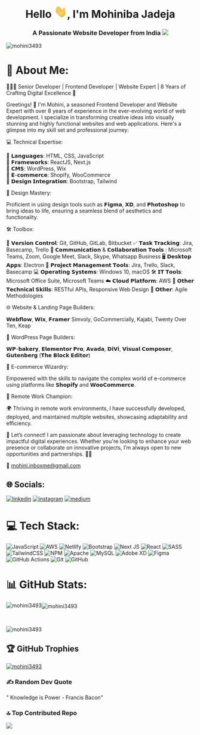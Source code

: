 <h1 align="center">Hello <img src="https://raw.githubusercontent.com/ABSphreak/ABSphreak/master/gifs/Hi.gif" width="35">, I'm Mohiniba Jadeja</h1>
<h3 align="center">A Passionate Website Developer from India <img src="https://cdn.jsdelivr.net/gh/hampusborgos/country-flags@main/svg/in.svg" width="20px"></h3>

<p align="left"> <img src="https://komarev.com/ghpvc/?username=mohini3493&label=Profile%20views&color=0e75b6&style=flat" alt="mohini3493" /> </p>

# 💫 About Me:

👩🏻‍💻 Senior Developer | Frontend Developer | Website Expert | 8 Years of Crafting Digital Excellence 🚀

Greetings! 👋 I'm Mohini, a seasoned Frontend Developer and Website Expert with over 8 years of experience in the ever-evolving world of web development. I specialize in transforming creative ideas into visually stunning and highly functional websites and web applications. Here's a glimpse into my skill set and professional journey:

💻 Technical Expertise:

📌 𝗟𝗮𝗻𝗴𝘂𝗮𝗴𝗲𝘀: HTML, CSS, JavaScript<br>
📌 𝗙𝗿𝗮𝗺𝗲𝘄𝗼𝗿𝗸𝘀: ReactJS, Next.js<br>
📌 𝗖𝗠𝗦: WordPress, Wix<br>
📌 𝗘-𝗰𝗼𝗺𝗺𝗲𝗿𝗰𝗲: Shopify, WooCommerce<br>
📌 𝗗𝗲𝘀𝗶𝗴𝗻 𝗜𝗻𝘁𝗲𝗴𝗿𝗮𝘁𝗶𝗼𝗻: Bootstrap, Tailwind

🎨 Design Mastery:

Proficient in using design tools such as 𝗙𝗶𝗴𝗺𝗮, 𝗫𝗗, and 𝗣𝗵𝗼𝘁𝗼𝘀𝗵𝗼𝗽 to bring ideas to life, ensuring a seamless blend of aesthetics and functionality.

🛠️ Toolbox:

🔄 𝗩𝗲𝗿𝘀𝗶𝗼𝗻 𝗖𝗼𝗻𝘁𝗿𝗼𝗹: Git, GitHub, GitLab, Bitbucket
✅ 𝗧𝗮𝘀𝗸 𝗧𝗿𝗮𝗰𝗸𝗶𝗻𝗴: Jira, Basecamp, Trello
💬 𝗖𝗼𝗺𝗺𝘂𝗻𝗶𝗰𝗮𝘁𝗶𝗼𝗻 & 𝗖𝗼𝗹𝗹𝗮𝗯𝗼𝗿𝗮𝘁𝗶𝗼𝗻 𝗧𝗼𝗼𝗹𝘀 : Microsoft Teams, Zoom, Google Meet, Slack, Skype, Whatsapp Business
🖥️ 𝗗𝗲𝘀𝗸𝘁𝗼𝗽 𝗔𝗽𝗽𝘀: Electron
📌 𝗣𝗿𝗼𝗷𝗲𝗰𝘁 𝗠𝗮𝗻𝗮𝗴𝗲𝗺𝗲𝗻𝘁 𝗧𝗼𝗼𝗹𝘀: Jira, Trello, Slack, Basecamp
💻 𝗢𝗽𝗲𝗿𝗮𝘁𝗶𝗻𝗴 𝗦𝘆𝘀𝘁𝗲𝗺𝘀: Windows 10, macOS
🛠 𝗜𝗧 𝗧𝗼𝗼𝗹𝘀: Microsoft Office Suite, Microsoft Teams
☁️ 𝗖𝗹𝗼𝘂𝗱 𝗣𝗹𝗮𝘁𝗳𝗼𝗿𝗺: AWS
🔗 𝗢𝘁𝗵𝗲𝗿 𝗧𝗲𝗰𝗵𝗻𝗶𝗰𝗮𝗹 𝗦𝗸𝗶𝗹𝗹𝘀: RESTful APIs, Responsive Web Design
🚀 𝗢𝘁𝗵𝗲𝗿: Agile Methodologies

🌐 Website & Landing Page Builders:

𝗪𝗲𝗯𝗳𝗹𝗼𝘄, 𝗪𝗶𝘅, 𝗙𝗿𝗮𝗺𝗲𝗿
Simvoly, GoCommercially, Kajabi, Twenty Over Ten, Keap

🚀 WordPress Page Builders:

𝗪𝗣-𝗯𝗮𝗸𝗲𝗿𝘆, 𝗘𝗹𝗲𝗺𝗲𝗻𝘁𝗼𝗿 𝗣𝗿𝗼, 𝗔𝘃𝗮𝗱𝗮, 𝗗𝗶𝗩𝗶, 𝗩𝗶𝘀𝘂𝗮𝗹 𝗖𝗼𝗺𝗽𝗼𝘀𝗲𝗿, 𝗚𝘂𝘁𝗲𝗻𝗯𝗲𝗿𝗴 (𝗧𝗵𝗲 𝗕𝗹𝗼𝗰𝗸 𝗘𝗱𝗶𝘁𝗼𝗿)

🛒 E-commerce Wizardry:

Empowered with the skills to navigate the complex world of e-commerce using platforms like 𝗦𝗵𝗼𝗽𝗶𝗳𝘆 and 𝗪𝗼𝗼𝗖𝗼𝗺𝗺𝗲𝗿𝗰𝗲.

🏡 Remote Work Champion:

🌍 Thriving in remote work environments, I have successfully developed, deployed, and maintained multiple websites, showcasing adaptability and efficiency.

🚀 Let’s connect! I am passionate about leveraging technology to create impactful digital experiences. Whether you're looking to enhance your web presence or collaborate on innovative projects, I’m always open to new opportunities and partnerships. 🤝✨

📧 mohini.inboxme@gmail.com


## 🌐 Socials:
<p><a target="_blank" href="https://www.linkedin.com/in/mohini3493" style="display: inline-block;"><img src="https://img.shields.io/badge/linkedin-logo?style=for-the-badge&logo=linkedin&logoColor=white&color=#0a77b6" alt="linkedin" /></a>
<a target="_blank" href="https://www.instagram.com/webbymohini" style="display: inline-block;"><img src="https://img.shields.io/badge/instagram-%23000000.svg?&style=for-the-badge&logo=instagram&logoColor=white" alt="instagram" /></a>
<a href="https://medium.com/@mohini3493" target="_blank"><img src=https://img.shields.io/badge/medium-%23292929.svg?&style=for-the-badge&logo=medium&logoColor=white alt=medium style="margin-bottom: 5px;" />
</a></p>

# 💻 Tech Stack:
![JavaScript](https://img.shields.io/badge/javascript-%23323330.svg?style=for-the-badge&logo=javascript&logoColor=%23F7DF1E) ![AWS](https://img.shields.io/badge/AWS-%23FF9900.svg?style=for-the-badge&logo=amazon-aws&logoColor=white) ![Netlify](https://img.shields.io/badge/netlify-%23000000.svg?style=for-the-badge&logo=netlify&logoColor=#00C7B7) ![Bootstrap](https://img.shields.io/badge/bootstrap-%238511FA.svg?style=for-the-badge&logo=bootstrap&logoColor=white) ![Next JS](https://img.shields.io/badge/Next-black?style=for-the-badge&logo=next.js&logoColor=white) ![React](https://img.shields.io/badge/react-%2320232a.svg?style=for-the-badge&logo=react&logoColor=%2361DAFB) ![SASS](https://img.shields.io/badge/SASS-hotpink.svg?style=for-the-badge&logo=SASS&logoColor=white) ![TailwindCSS](https://img.shields.io/badge/tailwindcss-%2338B2AC.svg?style=for-the-badge&logo=tailwind-css&logoColor=white) ![NPM](https://img.shields.io/badge/NPM-%23CB3837.svg?style=for-the-badge&logo=npm&logoColor=white) ![Apache](https://img.shields.io/badge/apache-%23D42029.svg?style=for-the-badge&logo=apache&logoColor=white) ![MySQL](https://img.shields.io/badge/mysql-4479A1.svg?style=for-the-badge&logo=mysql&logoColor=white) ![Adobe XD](https://img.shields.io/badge/Adobe%20XD-470137?style=for-the-badge&logo=Adobe%20XD&logoColor=#FF61F6) ![Figma](https://img.shields.io/badge/figma-%23F24E1E.svg?style=for-the-badge&logo=figma&logoColor=white) ![GitHub Actions](https://img.shields.io/badge/github%20actions-%232671E5.svg?style=for-the-badge&logo=githubactions&logoColor=white) ![Git](https://img.shields.io/badge/git-%23F05033.svg?style=for-the-badge&logo=git&logoColor=white) ![GitHub](https://img.shields.io/badge/github-%23121011.svg?style=for-the-badge&logo=github&logoColor=white)


# 📊 GitHub Stats:

<p><img align="left" src="https://github-readme-streak-stats.herokuapp.com/?user=mohini3493&" alt="mohini3493" /></p>
<p><img align="center" src="https://github-readme-stats.vercel.app/api/top-langs?username=mohini3493&show_icons=true&locale=en&layout=compact" alt="mohini3493" /></p><br>
<p><img src="https://github-readme-stats.vercel.app/api?username=mohini3493&show_icons=true&locale=en" alt="mohini3493" /></p>


## 🏆 GitHub Trophies
<p><a href="https://github.com/ryo-ma/github-profile-trophy"><img src="https://github-profile-trophy.vercel.app/?username=mohini3493" alt="mohini3493" /></a></p>

### ✍️ Random Dev Quote
" Knowledge is Power - Francis Bacon"

### 🔝 Top Contributed Repo
![](https://github-contributor-stats.vercel.app/api?username=mohini3493&limit=5&theme=default&combine_all_yearly_contributions=true)

